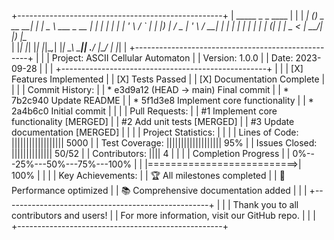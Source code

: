 +---------------------------------------------------+
|  _____   _             _   ____                   |
| |  ___| (_)  _ __   __| | |  _ \   ___  _ __   ___|
| | |_    | | | '_ \ / _` | | |_) | / _ \| '_ \ / __|
| |  _|   | | | | | | (_| | |  _ < |  __/| |_) |\__ \
| |_|     |_| |_| |_|\__,_| |_| \_\ \___|| .__/ |___/
|                                       |_|          |
+---------------------------------------------------+
|                                                   |
|  Project: ASCII Cellular Automaton                |
|  Version: 1.0.0                                   |
|  Date: 2023-09-28                                 |
|                                                   |
+---------------------------------------------------+
|                                                   |
|  [X] Features Implemented                         |
|  [X] Tests Passed                                 |
|  [X] Documentation Complete                       |
|                                                   |
|  Commit History:                                  |
|  * e3d9a12 (HEAD -> main) Final commit            |
|  * 7b2c940 Update README                          |
|  * 5f1d3e8 Implement core functionality           |
|  * 2a4b6c0 Initial commit                         |
|                                                   |
|  Pull Requests:                                   |
|  #1 Implement core functionality [MERGED]         |
|  #2 Add unit tests [MERGED]                       |
|  #3 Update documentation [MERGED]                 |
|                                                   |
|  Project Statistics:                              |
|                                                   |
|  Lines of Code:    |||||||||||||||||| 5000        |
|  Test Coverage:    ||||||||||||||||||| 95%        |
|  Issues Closed:    |||||||||||||| 50/52           |
|  Contributors:     |||| 4                         |
|                                                   |
|          Completion Progress                      |
|  0%---25%---50%---75%---100%                      |
|  |==========================>| 100%               |
|                                                   |
|  Key Achievements:                                |
|  🏆 All milestones completed                      |
|  🚀 Performance optimized                         |
|  📚 Comprehensive documentation added             |
|                                                   |
+---------------------------------------------------+
|                                                   |
|  Thank you to all contributors and users!         |
|  For more information, visit our GitHub repo.     |
|                                                   |
+---------------------------------------------------+
